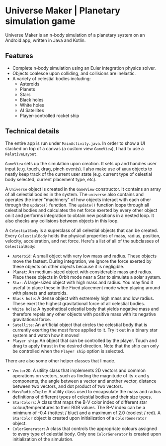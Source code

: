 # Universe Maker | Planetary simulation game
Universe Maker is an n-body simulation of a planetary system on an Android app, written in Java and Kotlin.
## Features
- Complete n-body simulation using an Euler integration physics solver.
- Objects coalesce upon colliding, and collisions are inelastic.
- A variety of celestial bodies including:
	- Asteroids
	- Planets
	- Stars
	- Black holes
	- White holes
	- AI Satellites
	- Player-controlled rocket ship

## Technical details
The entire app is run under `MainActivity.java`. In order to show a UI stacked on top of a canvas (a custom view `GameView`), I had to use a `RelativeLayout`. 

`GameView` sets up the simulation upon creation. It sets up and handles user input (e.g. touch, drag, pinch events). I also make use of `enum` objects to neatly keep track of the current user state (e.g. current type of celestial body selected, current placement type, etc). 

A `Universe` object is created in the `GameView` constructor. It contains an array of all celestial bodies in the system. The `universe` also contains and operates the inner "machinery" of how objects interact with each other through the `update()` function. The `update()` function loops through all celestial bodies and calculates the net force exerted by every other object on it and performs integration to obtain new positions in a nested loop. It also checks any collisions between objects in this loop. 

A `CelestialBody` is a superclass of all celestial objects that can be created. Every `CelestialBody` holds the physical properties of mass, radius, position, velocity, acceleration, and net force. Here's a list of all of the subclasses of `CelestialBody`:
- `Asteroid`: A small object with very low mass and radius. These objects move the fastest. During integration, we ignore the force exerted by these objects on other objects because it is negligible.
- `Planet`: An medium-sized object with considerable mass and radius. Place these objects in Orbit mode near a Star to simulate a solar system. 
- `Star`: A large-sized object with high mass and radius. You may find it useful to place these in the Fixed placement mode when playing around with planets and asteroids.
- `Black hole`: A dense object with extremely high mass and low radius. These exert the highest gravitational force of all celestial bodies.
- `White hole`: A hypothetical celestial body that yields negative mass and therefore repels any other objects with positive mass with its negative gravitational force.
- `Satellite`: An artificial object that circles the celestial body that is currently exerting the most force applied to it. Try it out in a binary star system and watch how it moves!
- `Player ship`: An object that can be controlled by the player. Touch and drag to apply thrust in the desired direction. Note that the ship can only be controlled when the `Player ship` option is selected.

There are also some other helper classes that I made.
- `Vector2D`: A utility class that implements 2D vectors and common operations on vectors, such as finding the magnitude of its x and y components, the angle between a vector and another vector, distance between two vectors, and dot product of two vectors.
- `MassRadiusTuple`: A utility class used to encapsulate the mass and radius definitions of different types of celestial bodies and their size types.
- `StarColors`: A class that maps the B-V color index of different star colour/temperatures to their RGB values. The B-V index can be a minimum of -0.4 (hottest / blue) and a maximum of 2.0 (coolest / red). A `StarColor` object is created upon initialization of a `ColorGenerator` object.
- `ColorGenerator`: A class that controls the appropriate colours assigned to every type of celestial body. Only one `ColorGenerator` is created upon initialization of the simulation.

